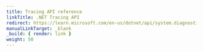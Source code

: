 ```yaml
---
title: Tracing API reference
linkTitle: .NET Tracing API
redirect: https://learn.microsoft.com/en-us/dotnet/api/system.diagnostics
manualLinkTarget: _blank
_build: { render: link }
weight: 50
---
```

